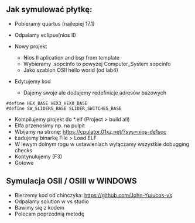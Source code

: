 ## Jak symulować płytkę:

- Pobieramy quartus (najlepiej 17.1)
- Odpalamy eclipse(nios II)
- Nowy projekt
    - Nios II aplication and bsp from template
    - Wybieramy .sopcinfo to powyżej Computer_System.sopcinfo
    - Jako szablon OSII hello world (od lab4)



- Edytujemy kod
    - Dajemy swoje ale dodajemy redefinicje adresów bazowych
```
#define HEX_BASE HEX3_HEX0_BASE
#define SW_SLIDERS_BASE SLIDER_SWITCHES_BASE
```

- Kompilujemy projekt do *.elf (Project > build all)
- Elfa przenosimy np. na pulpit
- Wbijamy na stronę: https://cpulator.01xz.net/?sys=nios-de1soc
- Ładujemy binarkę File > Load ELF
- W lewym dolnym rogu w ustawieniach wyłączamy wszystkie dobugging checks
- Kontynułujemy (F3)
- Gotowe 


## Symulacja OSII / OSIII w WINDOWS

- Bierzemy kod od chińczyka: https://github.com/John-Yu/ucos-vs
- Odpalamy solution w vs studio
- Bawimy się z kodem
- Polecam poprzednią metodę